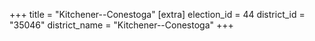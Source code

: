 +++
title = "Kitchener--Conestoga"
[extra]
election_id = 44
district_id = "35046"
district_name = "Kitchener--Conestoga"
+++
